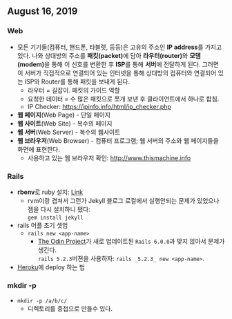 ## August 16, 2019

### Web
- 모든 기기들(컴퓨터, 핸드폰, 타블렛, 등등)은 고유의 주소인 **IP address**를 가지고있다. 나와 상대방의 주소를 <b>패킷(packet)</b>에 담아 <b>라우터(router)</b>와 <b>모뎀(modem)</b>을 통해 이 신호를 변환한 후 <b>ISP</b>를 통해 <b>서버</b>에 전달하게 된다. 그러면 이 서버가 직접적으로 연결되어 있는 인터넷을 통해 상대방의 컴퓨터와 연결되어 있는 ISP와 Router를 통해 패킷을 보내게 된다. 
  * 라우터 = 길잡이. 패킷의 가이드 역할
  * 요청한 데이터 = 수 많은 패킷으로 쪼개 보낸 후 클라이언트에서 하나로 합침.
  * IP Checker: https://ipinfo.info/html/ip_checker.php
- <b>웹 페이지</b>(Web Page) - 단일 페이지
- <b>웹 사이트</b>(Web Site) - 복수의 페이지
- <b>웹 서버</b>(Web Server) - 복수의 웹사이트
- <b>웹 브라우저</b>(Web Browser) - 컴퓨터 프로그램; 웹 서버의 주소와 웹 페이지들을 화면에 표현한다.
  * 사용하고 있는 웹 브라우저 확인: http://www.thismachine.info
  
### Rails
 - <b>rbenv</b>로 ruby 설치: [Link](https://www.theodinproject.com/courses/web-development-101/lessons/installing-ruby?ref=lnav)
   * rvm이랑 겹쳐서 그런가 Jekyll 블로그 로컬에서 실행안되는 문제가 있었으나 젬을 다시 설치하니 됐다:<br /> `gem install jekyll` 
 - rails 어플 초기 셋업
   * `rails new <app-name>`
     + [The Odin Project](https://www.theodinproject.com/courses/web-development-101/lessons/your-first-rails-application?ref=lnav)가 새로 업데이트된 `Rails 6.0.0`과 맞지 않아서 문제가 생긴다. <br /> `rails 5.2.3`버젼을 사용하자: `rails _5.2.3_ new <app-name>`.
 - [Heroku](https://id.heroku.com/)에 deploy 하는 법
 
### mkdir -p
- `mkdir -p /a/b/c/` 
  * 디렉토리를 중첩으로 만들수 있다.
